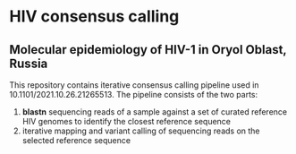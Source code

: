 # HIV consensus calling
## Molecular epidemiology of HIV-1 in Oryol Oblast, Russia

This repository contains iterative consensus calling pipeline used in 10.1101/2021.10.26.21265513.
The pipeline consists of the two parts:
1. <b>blastn</b> sequencing reads of a sample against a set of curated reference HIV genomes to identify the closest reference sequence
2. iterative mapping and variant calling of sequencing reads on the selected reference sequence
